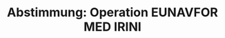 ---
abstimmung:
  abstimmung: 8
  bundestagssitzung: 223
  datum: 21. April 2021
  legislaturperiode: 19
categories:
- Todo
data:
- title: Abstimmungsergebnis 20210421_8-data.pdf
  url: /res/2021-btw/abstimmungsergebnisse/20210421_8-data.pdf
- title: Abstimmungsergebnis 20210421_8_xls-data.xlsx
  url: /res/2021-btw/abstimmungsergebnisse/20210421_8_xls-data.xlsx
- title: Abstimmungsergebnis 20210421_8_xls-data.csv
  url: /res/2021-btw/abstimmungsergebnisse/csv/20210421_8_xls-data.csv
documents:
- local: /res/2021-btw/drucksachen/27661.pdf
  title: Drucksache 19/27661
  url: https://dip21.bundestag.de/dip21/btd/19/276/1927661.pdf
- local: /res/2021-btw/drucksachen/28515.pdf
  title: Drucksache 19/28515
  url: https://dip21.bundestag.de/dip21/btd/19/285/1928515.pdf
ergebnis:
  AfD:
    enthaltung: 0
    gesamt: 88
    ja: 0
    nein: 77
    nichtabgegeben: 11
    ungueltig: 0
  Bündnis 90/Die Grünen:
    enthaltung: 46
    gesamt: 67
    ja: 0
    nein: 6
    nichtabgegeben: 15
    ungueltig: 0
  Die Linke:
    enthaltung: 0
    gesamt: 69
    ja: 0
    nein: 55
    nichtabgegeben: 14
    ungueltig: 0
  FDP:
    enthaltung: 1
    gesamt: 80
    ja: 71
    nein: 0
    nichtabgegeben: 8
    ungueltig: 0
  cdu/csu:
    enthaltung: 0
    gesamt: 245
    ja: 215
    nein: 0
    nichtabgegeben: 30
    ungueltig: 0
  file: 20210421_8_xls-data.xlsx
  fraktionslos:
    enthaltung: 1
    gesamt: 8
    ja: 0
    nein: 3
    nichtabgegeben: 4
    ungueltig: 0
  spd:
    enthaltung: 0
    gesamt: 152
    ja: 133
    nein: 1
    nichtabgegeben: 18
    ungueltig: 0
layout: abstimmung
links:
- title: Link zu bundestag.de
  url: https://www.bundestag.de/parlament/plenum/abstimmung/abstimmung?id=729
preview: 'Deutscher Bundestag


  223. Sitzung des Deutschen Bundestages

  am Mittwoch, 21. April 2021


  Endgültiges Ergebnis der Namentlichen Abstimmung Nr. 8


  Beschlussempfehlung des Auswärtigen Ausschusses (3. Ausschuss)

  zu dem Antrag der Bundesregierung

  Fortsetzung der Beteiligung bewaffneter deutscher Streitkräfte an der durch die

  Europäische Union geführten Operation EUNAVFOR MED IRINI

  - Drs. 19/27661 und 19/28515'
tags:
- Todo
title: 'Abstimmung: Operation EUNAVFOR MED IRINI'
---